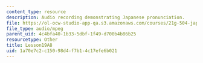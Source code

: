 ```yaml
---
content_type: resource
description: Audio recording demonstrating Japanese pronunciation.
file: https://ol-ocw-studio-app-qa.s3.amazonaws.com/courses/21g-504-japanese-iv-spring-2009/1a70e7c2c15098d4f7b14c17efe6b021_Lesson19A8.mp3
file_type: audio/mpeg
parent_uid: 4c4bfa40-1b33-5dbf-1f49-d700b4b86b25
resourcetype: Other
title: Lesson19A8
uid: 1a70e7c2-c150-98d4-f7b1-4c17efe6b021
---
```

